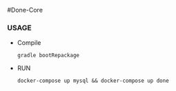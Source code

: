 #Done-Core


### USAGE

- Compile

    ``
    gradle bootRepackage
    ``


- RUN 
    
    ``
    docker-compose up mysql && docker-compose up done
    ``

